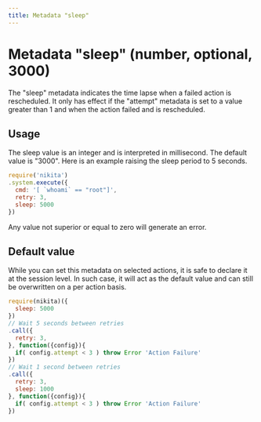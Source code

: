 ```yaml
---
title: Metadata "sleep"
---
```


# Metadata "sleep" (number, optional, 3000)

The "sleep" metadata indicates the time lapse when a failed action is rescheduled. It only has effect if the "attempt" metadata is set to a value greater than 1 and when the action failed and is rescheduled.

## Usage

The sleep value is an integer and is interpreted in millisecond. The default value is "3000". Here is an example raising the sleep period to 5 seconds.

```js
require('nikita')
.system.execute({
  cmd: '[ `whoami` == "root"]',
  retry: 3,
  sleep: 5000
})
```

Any value not superior or equal to zero will generate an error.

## Default value

While you can set this metadata on selected actions, it is safe to declare it at the session level. In such case, it will act as the default value and can still be overwritten on a per action basis.

```js
require(nikita)({
  sleep: 5000
})
// Wait 5 seconds between retries
.call({
  retry: 3,
}, function({config}){
  if( config.attempt < 3 ) throw Error 'Action Failure'
})
// Wait 1 second between retries
.call({
  retry: 3,
  sleep: 1000
}, function({config}){
  if( config.attempt < 3 ) throw Error 'Action Failure'
})
```
